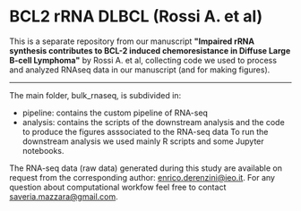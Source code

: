 # BCL2 rRNA DLBCL (Rossi A. et al)

This is a separate repository from our manuscript **"Impaired rRNA synthesis contributes to BCL-2 induced chemoresistance in Diffuse Large B-cell Lymphoma"** by Rossi A. et al, collecting code we used to process and analyzed RNAseq data in our manuscript (and for making figures).

---------------------------------------------------------------------------------------
The main folder, bulk_rnaseq, is subdivided in:

- pipeline: contains the custom pipeline of RNA-seq 
- analysis: contains the scripts of the downstream analysis and the code to produce the figures asssociated to the RNA-seq data
To run the downstream analysis we used mainly R scripts and some Jupyter notebooks.

The RNA-seq data (raw data) generated during this study are available on request from the corresponding author: enrico.derenzini@ieo.it.
For any question about computational workfow feel free to contact saveria.mazzara@gmail.com.

